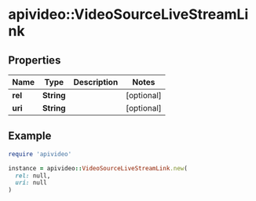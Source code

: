 # apivideo::VideoSourceLiveStreamLink

## Properties

| Name | Type | Description | Notes |
| ---- | ---- | ----------- | ----- |
| **rel** | **String** |  | [optional] |
| **uri** | **String** |  | [optional] |

## Example

```ruby
require 'apivideo'

instance = apivideo::VideoSourceLiveStreamLink.new(
  rel: null,
  uri: null
)
```

